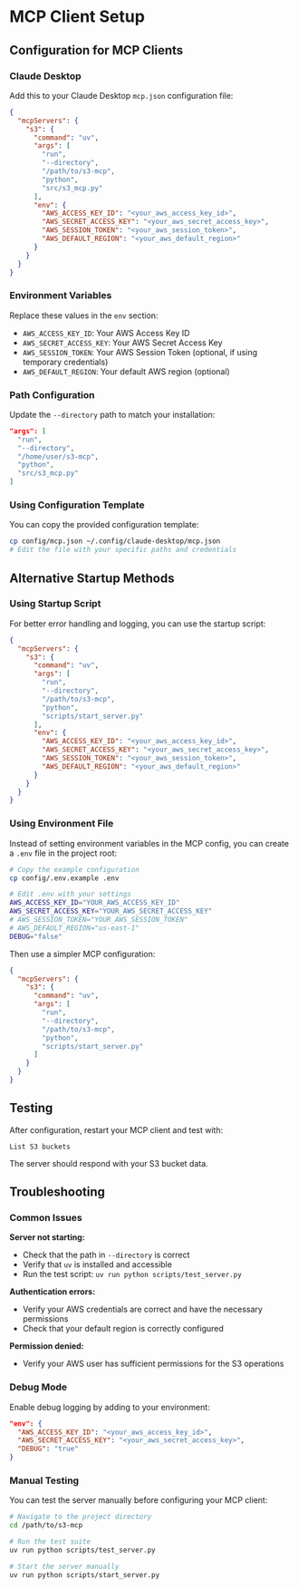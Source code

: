 # MCP Client Setup

## Configuration for MCP Clients

### Claude Desktop

Add this to your Claude Desktop `mcp.json` configuration file:

```json
{
  "mcpServers": {
    "s3": {
      "command": "uv",
      "args": [
        "run",
        "--directory",
        "/path/to/s3-mcp",
        "python",
        "src/s3_mcp.py"
      ],
      "env": {
        "AWS_ACCESS_KEY_ID": "<your_aws_access_key_id>",
        "AWS_SECRET_ACCESS_KEY": "<your_aws_secret_access_key>",
        "AWS_SESSION_TOKEN": "<your_aws_session_token>",
        "AWS_DEFAULT_REGION": "<your_aws_default_region>"
      }
    }
  }
}
```

### Environment Variables

Replace these values in the `env` section:

- `AWS_ACCESS_KEY_ID`: Your AWS Access Key ID
- `AWS_SECRET_ACCESS_KEY`: Your AWS Secret Access Key
- `AWS_SESSION_TOKEN`: Your AWS Session Token (optional, if using temporary credentials)
- `AWS_DEFAULT_REGION`: Your default AWS region (optional)

### Path Configuration

Update the `--directory` path to match your installation:

```json
"args": [
  "run",
  "--directory",
  "/home/user/s3-mcp",
  "python",
  "src/s3_mcp.py"
]
```

### Using Configuration Template

You can copy the provided configuration template:

```bash
cp config/mcp.json ~/.config/claude-desktop/mcp.json
# Edit the file with your specific paths and credentials
```

## Alternative Startup Methods

### Using Startup Script

For better error handling and logging, you can use the startup script:

```json
{
  "mcpServers": {
    "s3": {
      "command": "uv",
      "args": [
        "run",
        "--directory",
        "/path/to/s3-mcp",
        "python",
        "scripts/start_server.py"
      ],
      "env": {
        "AWS_ACCESS_KEY_ID": "<your_aws_access_key_id>",
        "AWS_SECRET_ACCESS_KEY": "<your_aws_secret_access_key>",
        "AWS_SESSION_TOKEN": "<your_aws_session_token>",
        "AWS_DEFAULT_REGION": "<your_aws_default_region>"
      }
    }
  }
}
```

### Using Environment File

Instead of setting environment variables in the MCP config, you can create a `.env` file in the project root:

```bash
# Copy the example configuration
cp config/.env.example .env

# Edit .env with your settings
AWS_ACCESS_KEY_ID="YOUR_AWS_ACCESS_KEY_ID"
AWS_SECRET_ACCESS_KEY="YOUR_AWS_SECRET_ACCESS_KEY"
# AWS_SESSION_TOKEN="YOUR_AWS_SESSION_TOKEN"
# AWS_DEFAULT_REGION="us-east-1"
DEBUG="false"
```

Then use a simpler MCP configuration:

```json
{
  "mcpServers": {
    "s3": {
      "command": "uv",
      "args": [
        "run",
        "--directory",
        "/path/to/s3-mcp",
        "python",
        "scripts/start_server.py"
      ]
    }
  }
}
```

## Testing

After configuration, restart your MCP client and test with:

```
List S3 buckets
```

The server should respond with your S3 bucket data.

## Troubleshooting

### Common Issues

**Server not starting:**
- Check that the path in `--directory` is correct
- Verify that `uv` is installed and accessible
- Run the test script: `uv run python scripts/test_server.py`

**Authentication errors:**
- Verify your AWS credentials are correct and have the necessary permissions
- Check that your default region is correctly configured

**Permission denied:**
- Verify your AWS user has sufficient permissions for the S3 operations

### Debug Mode

Enable debug logging by adding to your environment:

```json
"env": {
  "AWS_ACCESS_KEY_ID": "<your_aws_access_key_id>",
  "AWS_SECRET_ACCESS_KEY": "<your_aws_secret_access_key>",
  "DEBUG": "true"
}
```

### Manual Testing

You can test the server manually before configuring your MCP client:

```bash
# Navigate to the project directory
cd /path/to/s3-mcp

# Run the test suite
uv run python scripts/test_server.py

# Start the server manually
uv run python scripts/start_server.py
```